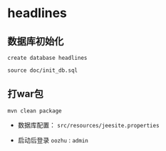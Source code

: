 # headlines

## 数据库初始化

`create database headlines`

`source doc/init_db.sql`

## 打war包

`mvn clean package`

+ 数据库配置：
    `src/resources/jeesite.properties`
    
+ 启动后登录
    `oozhu` : `admin`